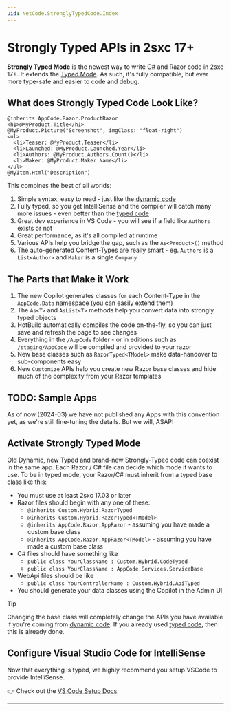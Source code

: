 ```yaml
---
uid: NetCode.StronglyTypedCode.Index
---
```


# Strongly Typed APIs in 2sxc 17+

**Strongly Typed Mode** is the newest way to write C# and Razor code in 2sxc 17+.
It extends the [Typed Mode](xref:NetCode.TypedCode.Index).
As such, it's fully compatible, but ever more type-safe and easier to code and debug.

## What does Strongly Typed Code Look Like?

```razor
@inherits AppCode.Razor.ProductRazor
<h1>@MyProduct.Title</h1>
@MyProduct.Picture("Screenshot", imgClass: "float-right")
<ul>
  <li>Teaser: @MyProduct.Teaser</li>
  <li>Launched: @MyProduct.Launched.Year</li>
  <li>Authors: @MyProduct.Authors.Count()</li>
  <li>Maker: @MyProduct.Maker.Name</li>
</ul>
@MyItem.Html("Description")
```

This combines the best of all worlds:

1. Simple syntax, easy to read - just like the [dynamic code](xref:NetCode.DynamicCode.Index)
1. Fully typed, so you get IntelliSense and the compiler will catch many more issues - even better than the [typed code](xref:NetCode.TypedCode.Index)
1. Great dev experience in VS Code - you will see if a field like `Authors` exists or not
1. Great performance, as it's all compiled at runtime
1. Various APIs help you bridge the gap, such as the `As<Product>()` method
1. The auto-generated Content-Types are really smart - eg. `Authors` is a `List<Author>` and `Maker` is a single `Company`

## The Parts that Make it Work

1. The new Copilot generates classes for each Content-Type in the `AppCode.Data` namespace (you can easily extend them)
1. The `As<T>` and `AsList<T>` methods help you convert data into strongly typed objects
1. HotBuild automatically compiles the code on-the-fly, so you can just save and refresh the page to see changes
1. Everything in the `/AppCode` folder - or in editions such as `/staging/AppCode` will be compiled and provided to your razor
1. New base classes such as `RazorTyped<TModel>` make data-handover to sub-components easy
1. New `Customize` APIs help you create new Razor base classes and hide much of the complexity from your Razor templates

## TODO: Sample Apps

As of now (2024-03) we have not published any Apps with this convention yet, as we're still fine-tuning the details.
But we will, ASAP!

## Activate Strongly Typed Mode

Old Dynamic, new Typed and brand-new Strongly-Typed code can coexist in the same app.
Each Razor / C# file can decide which mode it wants to use.
To be in typed mode, your Razor/C# must inherit from a typed base class like this:

* You must use at least 2sxc 17.03 or later
* Razor files should begin with any one of these:
  * `@inherits Custom.Hybrid.RazorTyped`
  * `@inherits Custom.Hybrid.RazorTyped<TModel>`
  * `@inherits AppCode.Razor.AppRazor` - assuming you have made a custom base class
  * `@inherits AppCode.Razor.AppRazor<TModel>` - assuming you have made a custom base class
* C# files should have something like
  * `public class YourClassName : Custom.Hybrid.CodeTyped`
  * `public class YourClassName : AppCode.Services.ServiceBase`
* WebApi files should be like
  * `public class YourControllerName : Custom.Hybrid.ApiTyped`
* You should generate your data classes using the Copilot in the Admin UI

> [!TIP]
> Changing the base class will completely change the APIs you have available if you're coming from [dynamic code](xref:NetCode.DynamicCode.Index).
> If you already used [typed code](xref:NetCode.TypedCode.Index), then this is already done.

## Configure Visual Studio Code for IntelliSense

Now that everything is typed, we highly recommend you setup VSCode to provide IntelliSense.

👉 Check out the [VS Code Setup Docs](xref:Guides.VsCode.Index)



---
